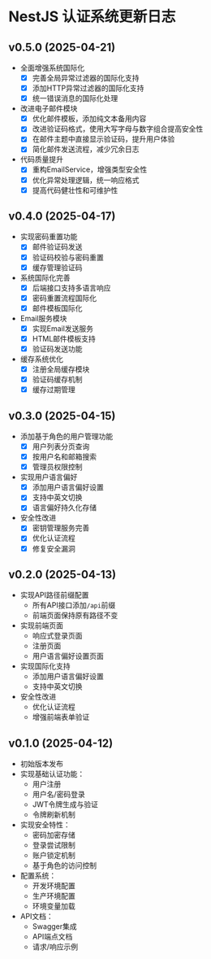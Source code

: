 # NestJS 认证系统更新日志

## v0.5.0 (2025-04-21)
- 全面增强系统国际化
  - [x] 完善全局异常过滤器的国际化支持
  - [x] 添加HTTP异常过滤器的国际化支持
  - [x] 统一错误消息的国际化处理
- 改进电子邮件模块
  - [x] 优化邮件模板，添加纯文本备用内容
  - [x] 改进验证码格式，使用大写字母与数字组合提高安全性
  - [x] 在邮件主题中直接显示验证码，提升用户体验
  - [x] 简化邮件发送流程，减少冗余日志
- 代码质量提升
  - [x] 重构EmailService，增强类型安全性
  - [x] 优化异常处理逻辑，统一响应格式
  - [x] 提高代码健壮性和可维护性

## v0.4.0 (2025-04-17)
- 实现密码重置功能
  - [x] 邮件验证码发送
  - [x] 验证码校验与密码重置
  - [x] 缓存管理验证码
- 系统国际化完善
  - [x] 后端接口支持多语言响应
  - [x] 密码重置流程国际化
  - [x] 邮件模板国际化
- Email服务模块
  - [x] 实现Email发送服务
  - [x] HTML邮件模板支持
  - [x] 验证码发送功能
- 缓存系统优化
  - [x] 注册全局缓存模块
  - [x] 验证码缓存机制
  - [x] 缓存过期管理

## v0.3.0 (2025-04-15)
- 添加基于角色的用户管理功能
  - [x] 用户列表分页查询
  - [x] 按用户名和邮箱搜索
  - [x] 管理员权限控制
- 实现用户语言偏好
  - [x] 添加用户语言偏好设置
  - [x] 支持中英文切换
  - [x] 语言偏好持久化存储
- 安全性改进
  - [x] 密钥管理服务完善
  - [x] 优化认证流程
  - [x] 修复安全漏洞

## v0.2.0 (2025-04-13)
- 实现API路径前缀配置
  - 所有API接口添加`/api`前缀
  - 前端页面保持原有路径不变
- 实现前端页面
  - 响应式登录页面
  - 注册页面
  - 用户语言偏好设置页面
- 实现国际化支持
  - 添加用户语言偏好设置
  - 支持中英文切换
- 安全性改进
  - 优化认证流程
  - 增强前端表单验证

## v0.1.0 (2025-04-12)
- 初始版本发布
- 实现基础认证功能：
  - 用户注册
  - 用户名/密码登录
  - JWT令牌生成与验证
  - 令牌刷新机制
- 实现安全特性：
  - 密码加密存储
  - 登录尝试限制
  - 账户锁定机制
  - 基于角色的访问控制
- 配置系统：
  - 开发环境配置
  - 生产环境配置
  - 环境变量加载
- API文档：
  - Swagger集成
  - API端点文档
  - 请求/响应示例 